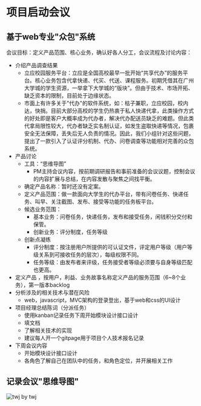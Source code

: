 # 项目启动会议
## 基于web专业"众包"系统
会议目标：定义产品范围、核心业务，确认好各人分工，会议流程及讨论内容：
- 介绍产品调查结果 
  - 立应校园服务平台：立应是全国高校最早一批开始“共享代办”的服务平台。核心业务包含代拿快递、代买、代送、课程服务。初期凭借其在广州大学城的学生资源，一举拿下大学城的“版块”。但由于技术、市场开拓、缺乏资本的限制，目前处于边缘状态。
  - 市面上有许多关于"代办"的软件系统，如：枯子兼职，立应校园，校内达，快捎。目前大部分高校的学生仍热衷于私人快递代拿，此类操作方式的好处即是客户大概率成为代办者，解决代办配送员缺乏的难题。但此类代拿局限性较大，代办者缺乏实名制认证，如发生盗取快递等情况，包裹安全无法保障，丢失后无人负责的情况。因此，我们小组针对这些问题，提出了一款引入了认证评分机制、代办、问卷调查等功能相对完善的众包系统。
- 产品讨论 
  - 工具：“思维导图”
    - PM主持会议内容，按前期调研报告和事前准备的会议议题，控制会议的内容扩展与总结，在内容发散与聚焦之间找平衡。
  - 确定产品名称：暂时还没有定案。
  - 定义产品范围：做一款面向大学生的代办平台，带有问卷任务、快递任务、叫早、关注截图、发布、接受等功能的任务板平台。
  - 候选业务范围：
    - 基本业务：问卷任务，快递任务，发布和接受任务，闲钱积分交付和保管。
    - 创新业务：评分制度，任务等级
  - 创新点凝练
    - 评分制度：按注册用户所提供的可认证文件，评定用户等级（用户等级关系到可接收任务的层次），每级权限不同。
    - 任务等级：由发布者来评级，任务接受者等级必须要与自身等级匹配也更高。
- 定义产品 ，按用户，利益、业务故事名称定义产品的服务范围（6~8个业务），第一版本backlog
- 分析涉及的相关技术与潜在风险
  - web，javascript，MVC架构的登录登出，基于web和css的UI设计
- 项目经理总结陈词（分派任务）
  - 使用kanban记录任务下周开始模块设计接口设计
  - 填文档
  - 了解相关技术的实现
  - 建议每人开一个gitpage用于项目个人技术报名记录
- 下周会议内容
  - 开始模块设计接口设计
  - 各角色了解自己在团队中的任务，和角色定位，并开展相关工作
  
## 记录会议"思维导图"
​![twj]()
by twj
